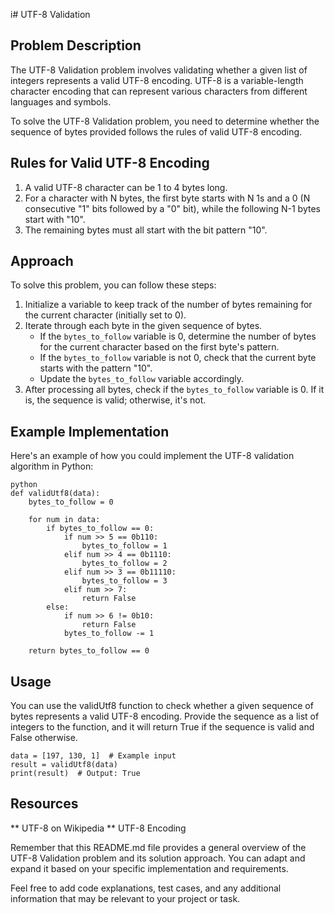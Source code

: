 i# UTF-8 Validation

## Problem Description

The UTF-8 Validation problem involves validating whether a given list of integers represents a valid UTF-8 encoding. UTF-8 is a variable-length character encoding that can represent various characters from different languages and symbols.

To solve the UTF-8 Validation problem, you need to determine whether the sequence of bytes provided follows the rules of valid UTF-8 encoding.

## Rules for Valid UTF-8 Encoding

1. A valid UTF-8 character can be 1 to 4 bytes long.
2. For a character with N bytes, the first byte starts with N 1s and a 0 (N consecutive "1" bits followed by a "0" bit), while the following N-1 bytes start with "10".
3. The remaining bytes must all start with the bit pattern "10".

## Approach

To solve this problem, you can follow these steps:

1. Initialize a variable to keep track of the number of bytes remaining for the current character (initially set to 0).
2. Iterate through each byte in the given sequence of bytes.
   - If the `bytes_to_follow` variable is 0, determine the number of bytes for the current character based on the first byte's pattern.
   - If the `bytes_to_follow` variable is not 0, check that the current byte starts with the pattern "10".
   - Update the `bytes_to_follow` variable accordingly.
3. After processing all bytes, check if the `bytes_to_follow` variable is 0. If it is, the sequence is valid; otherwise, it's not.

## Example Implementation

Here's an example of how you could implement the UTF-8 validation algorithm in Python:

```
python
def validUtf8(data):
    bytes_to_follow = 0
    
    for num in data:
        if bytes_to_follow == 0:
            if num >> 5 == 0b110:
                bytes_to_follow = 1
            elif num >> 4 == 0b1110:
                bytes_to_follow = 2
            elif num >> 3 == 0b11110:
                bytes_to_follow = 3
            elif num >> 7:
                return False
        else:
            if num >> 6 != 0b10:
                return False
            bytes_to_follow -= 1
    
    return bytes_to_follow == 0

```

## Usage

You can use the validUtf8 function to check whether a given sequence of bytes represents a valid UTF-8 encoding. Provide the sequence as a list of integers to the function, and it will return True if the sequence is valid and False otherwise.

```
data = [197, 130, 1]  # Example input
result = validUtf8(data)
print(result)  # Output: True

```
## Resources

** UTF-8 on Wikipedia
** UTF-8 Encoding

Remember that this README.md file provides a general overview of the UTF-8 Validation problem and its solution approach. You can adapt and expand it based on your specific implementation and requirements.

Feel free to add code explanations, test cases, and any additional information that may be relevant to your project or task.
